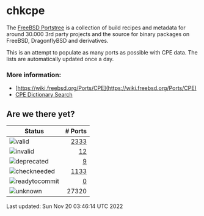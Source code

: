 # chkcpe

The [FreeBSD Portstree](https://cgit.freebsd.org/ports) is a collection of build recipes
and metadata for around 30.000 3rd party projects and the source for binary packages on
FreeBSD, DragonflyBSD and derivatives.

This is an attempt to populate as many ports as possible with CPE data. The lists are
automatically updated once a day.

### More information:
* [https://wiki.freebsd.org/Ports/CPE](https://wiki.freebsd.org/Ports/CPE)
* [CPE Dictionary Search](http://web.nvd.nist.gov/view/cpe/search)


## Are we there yet?

| Status                                                              | # Ports                                                                |
| --------------------------------------------------------------------| ---------------------------------------------------------------------: |
| ![valid](https://img.shields.io/badge/valid-brightgreen)            | [2333](https://github.com/decke/chkcpe/wiki/valid)                 |
| ![invalid](https://img.shields.io/badge/invalid-red)                | [12](https://github.com/decke/chkcpe/wiki/invalid)             |
| ![deprecated](https://img.shields.io/badge/deprecated-red)          | [9](https://github.com/decke/chkcpe/wiki/deprecated)       |
| ![checkneeded](https://img.shields.io/badge/checkneeded-orange)     | [1133](https://github.com/decke/chkcpe/wiki/checkneeded)     |
| ![readytocommit](https://img.shields.io/badge/readytocommit-orange) | [0](https://github.com/decke/chkcpe/wiki/readytocommit) |
| ![unknown](https://img.shields.io/badge/unknown-grey)               | 27320 | |

Last updated: Sun Nov 20 03:46:14 UTC 2022
